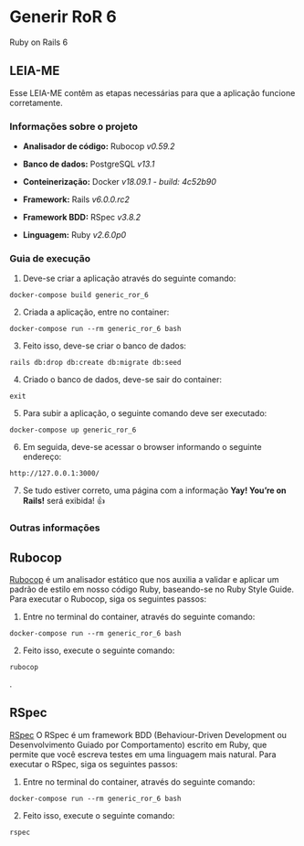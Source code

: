 # Generir RoR 6
Ruby on Rails 6

## LEIA-ME
Esse LEIA-ME contêm as etapas necessárias para que a aplicação funcione corretamente.

### Informações sobre o projeto
* **Analisador de código:** Rubocop *v0.59.2*

* **Banco de dados:** PostgreSQL *v13.1*

* **Conteinerização:** Docker *v18.09.1 - build: 4c52b90*

* **Framework:** Rails *v6.0.0.rc2*

* **Framework BDD:** RSpec *v3.8.2*

* **Linguagem:** Ruby *v2.6.0p0*

### Guia de execução
1. Deve-se criar a aplicação através do seguinte comando:
```
docker-compose build generic_ror_6
```

2. Criada a aplicação, entre no container:
```
docker-compose run --rm generic_ror_6 bash
```

3. Feito isso, deve-se criar o banco de dados:
```
rails db:drop db:create db:migrate db:seed
```

4. Criado o banco de dados, deve-se sair do container:
```
exit
```

5. Para subir a aplicação, o seguinte comando deve ser executado:
```
docker-compose up generic_ror_6
```

6. Em seguida, deve-se acessar o browser informando o seguinte endereço:
```
http://127.0.0.1:3000/
```

7. Se tudo estiver correto, uma página com a informação **Yay! You’re on Rails!** será exibida! :+1:

### Outras informações
## Rubocop
[Rubocop](https://github.com/rubocop-hq/rubocop) é um analisador estático que nos auxilia a validar e aplicar um padrão de estilo em nosso código Ruby, baseando-se no Ruby Style Guide. Para executar o Rubocop, siga os seguintes passos:

1. Entre no terminal do container, através do seguinte comando:
```
docker-compose run --rm generic_ror_6 bash
```

2. Feito isso, execute o seguinte comando:
```
rubocop
```

.

## RSpec
[RSpec](http://rspec.info/) O RSpec é um framework BDD (Behaviour-Driven Development ou Desenvolvimento Guiado por Comportamento) escrito em Ruby, que permite que você escreva testes em uma linguagem mais natural. Para executar o RSpec, siga os seguintes passos:

1. Entre no terminal do container, através do seguinte comando:
```
docker-compose run --rm generic_ror_6 bash
```

2. Feito isso, execute o seguinte comando:
```
rspec
```

